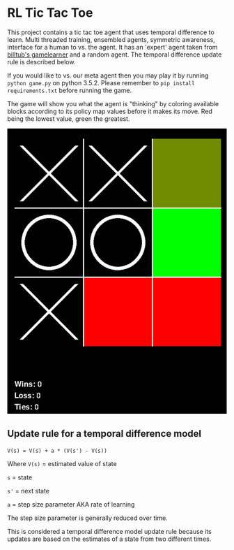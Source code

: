 # RL Tic Tac Toe

This project contains a tic tac toe agent that uses temporal difference to learn. Multi threaded training, ensembled agents, symmetric awareness, interface for a human to vs. the agent. It has an 'expert' agent taken from [billtub's gamelearner](https://github.com/billtubbs/game-learner) and a random agent. The temporal difference update rule is described below.

If you would like to vs. our meta agent then you may play it by running `python game.py` on python 3.5.2. Please remember to `pip install requirements.txt` before running the game.

The game will show you what the agent is "thinking" by coloring available blocks according to its policy map values before it makes its move. Red being the lowest value, green the greatest.

![](./output/screenshots/game.png)


## Update rule for a temporal difference model

`V(s) = V(s) + a * (V(s') - V(s))`

Where `V(s)` = estimated value of state

`s` = state

`s'` = next state

`a` = step size parameter AKA rate of learning

The step size parameter is generally reduced over time.

This is considered a temporal difference model update rule because its updates are based on the estimates of a state from two different times.
